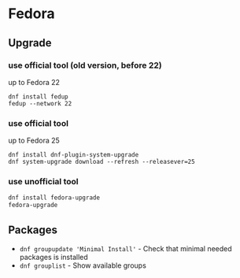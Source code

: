 Fedora
======


Upgrade
-------

### use official tool (old version, before 22)

up to Fedora 22
```
dnf install fedup
fedup --network 22
```

### use official tool

up to Fedora 25
```
dnf install dnf-plugin-system-upgrade
dnf system-upgrade download --refresh --releasever=25
```

### use unofficial tool 

```bash
dnf install fedora-upgrade
fedora-upgrade
```

Packages
--------

- `dnf groupupdate 'Minimal Install'` - Check that minimal needed packages is installed
- `dnf grouplist` - Show available groups